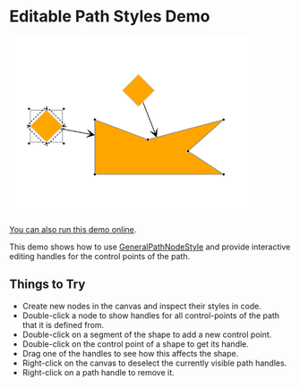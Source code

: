 # Editable Path Styles Demo

<img src="../../resources/image/editablepath.png" alt="demo-thumbnail" height="320"/>

[You can also run this demo online](https://live.yworks.com/demos/style/editablepathstyle/index.html).

This demo shows how to use [GeneralPathNodeStyle](https://docs.yworks.com/yfileshtml/#/api/GeneralPathNodeStyle) and provide interactive editing handles for the control points of the path.

## Things to Try

- Create new nodes in the canvas and inspect their styles in code.
- Double-click a node to show handles for all control-points of the path that it is defined from.
- Double-click on a segment of the shape to add a new control point.
- Double-click on the control point of a shape to get its handle.
- Drag one of the handles to see how this affects the shape.
- Right-click on the canvas to deselect the currently visible path handles.
- Right-click on a path handle to remove it.
